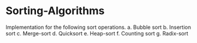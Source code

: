 # Sorting-Algorithms
Implementation for the following sort operations. a. Bubble sort b. Insertion sort c. Merge-sort d. Quicksort e. Heap-sort f. Counting sort g. Radix-sort

